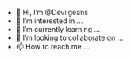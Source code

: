 - 👋 Hi, I’m @Devilgeans
- 👀 I’m interested in ...
- 🌱 I’m currently learning ...
- 💞️ I’m looking to collaborate on ...
- 📫 How to reach me ...

<!---
Devilgeans/Devilgeans is a ✨ special ✨ repository because its `README.md` (this file) appears on your GitHub profile.
You can click the Preview link to take a look at your changes.
--->
